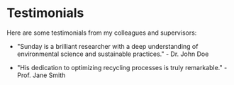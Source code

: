 # Testimonials

Here are some testimonials from my colleagues and supervisors:

- "Sunday is a brilliant researcher with a deep understanding of environmental science and sustainable practices." - Dr. John Doe

- "His dedication to optimizing recycling processes is truly remarkable." - Prof. Jane Smith
